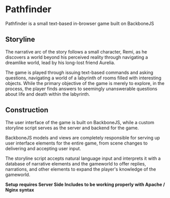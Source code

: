 # Pathfinder

Pathfinder is a small text-based in-browser game built on BackboneJS

## Storyline

The narrative arc of the story follows a small character, Remi, as he discovers a world beyond his perceived reality through navigating a dreamlike world, lead by his long-lost friend Aurelia.

The game is played through issuing text-based commands and asking questions, navigating a world of a labyrinth of rooms filled with interesting objects. While the primary objective of the game is merely to explore, in the process, the player finds answers to seemingly unanswerable questions about life and death within the labyrinth.

## Construction

The user interface of the game is built on BackboneJS, while a custom storyline script serves as the server and backend for the game. 

BackboneJS models and views are completely responsible for serving up user interface elements for the entire game, from scene changes to delivering and accepting user input.

The storyline script accepts natural language input and interprets it with a database of narrative elements and the gameworld to offer replies, narrations, and other elements to expand the player's knowledge of the gameworld.

__Setup requires Server Side Includes to be working properly with Apache / Nginx syntax__


